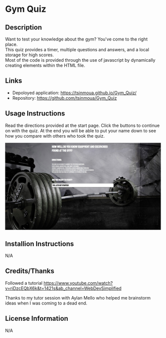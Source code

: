 # Gym Quiz

## Description
Want to test your knowledge about the gym? You've come to the right place.\
This quiz provides a timer, multiple questions and answers, and a local storage for high scores.\
Most of the code is provided through the use of javascript by dynamically creating elements within the HTML file.


## Links
* Depoloyed application: https://tsinmoua.github.io/Gym_Quiz/
* Repository: https://github.com/tsinmoua/Gym_Quiz

## Usage Instructions
Read the directions provided at the start page. Click the buttons to continue on with the quiz. At the end you will be able to put your name down to see how you compare with others who took the quiz.

![Image of the site](./assets/site.jpg)

## Installion Instructions
N/A

## Credits/Thanks
Followed a tutorial https://www.youtube.com/watch?v=riDzcEQbX6k&t=1421s&ab_channel=WebDevSimplified

Thanks to my tutor session with Aylan Mello who helped me brainstorm ideas when I was coming to a dead end.


## License Information
N/A